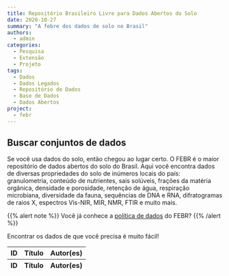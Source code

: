 ```yaml
---
title: Repositório Brasileiro Livre para Dados Abertos do Solo
date: 2020-10-27
summary: "A febre dos dados de solo no Brasil"
authors:
  - admin
categories:
  - Pesquisa
  - Extensão
  - Projeto
tags:
  - Dados
  - Dados Legados
  - Repositório de Dados
  - Base de Dados
  - Dados Abertos
project:
  - febr
---
```


## Buscar conjuntos de dados

Se você usa dados do solo, então chegou ao lugar certo. O FEBR é o maior repositório de dados abertos do solo do Brasil. Aqui você encontra dados de diversas propriedades do solo de inúmeros locais do país: granulometria, conteúdo de nutrientes, sais solúveis, frações da matéria orgânica, densidade e porosidade, retenção de água, respiração microbiana, diversidade da fauna, sequências de DNA e RNA, difratogramas de raios X, espectros Vis-NIR, MIR, NMR, FTIR e muito mais.

{{% alert note %}}
Você já conhece a [política de dados](https://docs.google.com/document/d/11c0HzGdT51xPEc6V7WLqTaOjX6AAfsZC9O9uMxTcmW0) do FEBR?
{{% /alert %}}

Encontrar os dados de que você precisa é muito fácil!

<table id="buscafebr" class="display" style="width:100%">
  <thead>
    <tr>
      <th>ID</th>
      <th>Título</th>
      <th>Autor(es)</th>
    </tr>
  </thead>
  <tfoot>
    <tr>
      <th>ID</th>
      <th>Título</th>
      <th>Autor(es)</th>
    </tr>
  </tfoot>
</table>
